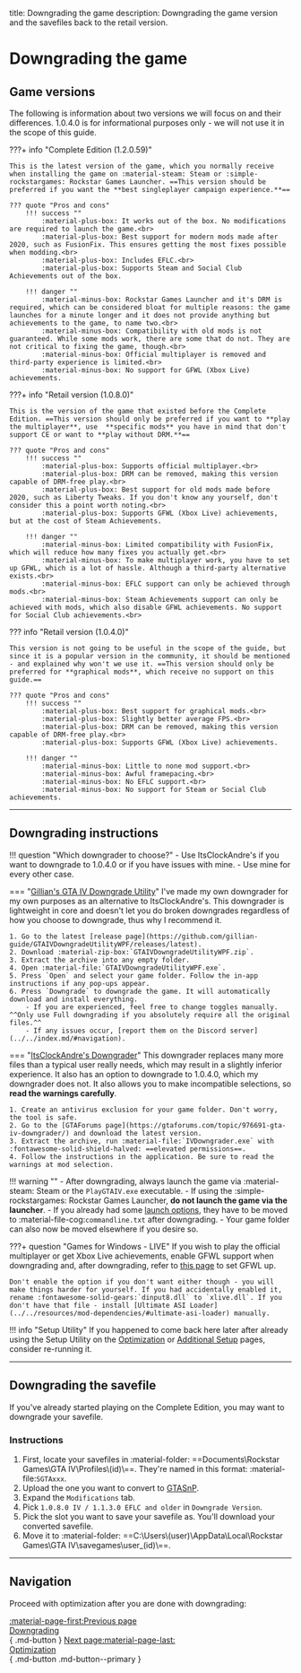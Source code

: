 title: Downgrading the game
description: Downgrading the game version and the savefiles back to the retail version.

# Downgrading the game

## Game versions

The following is information about two versions we will focus on and their differences. 1.0.4.0 is for informational purposes only - we will not use it in the scope of this guide.

???+ info "Complete Edition (1.2.0.59)"

    This is the latest version of the game, which you normally receive when installing the game on :material-steam: Steam or :simple-rockstargames: Rockstar Games Launcher. ==This version should be preferred if you want the **best singleplayer campaign experience.**==

    ??? quote "Pros and cons"
        !!! success ""
            :material-plus-box: It works out of the box. No modifications are required to launch the game.<br>
            :material-plus-box: Best support for modern mods made after 2020, such as FusionFix. This ensures getting the most fixes possible when modding.<br>
            :material-plus-box: Includes EFLC.<br>
            :material-plus-box: Supports Steam and Social Club Achievements out of the box.

        !!! danger ""
            :material-minus-box: Rockstar Games Launcher and it's DRM is required, which can be considered bloat for multiple reasons: the game launches for a minute longer and it does not provide anything but achievements to the game, to name two.<br>
            :material-minus-box: Compatibility with old mods is not guaranteed. While some mods work, there are some that do not. They are not critical to fixing the game, though.<br>
            :material-minus-box: Official multiplayer is removed and third-party experience is limited.<br>
            :material-minus-box: No support for GFWL (Xbox Live) achievements.

???+ info "Retail version (1.0.8.0)"

    This is the version of the game that existed before the Complete Edition. ==This version should only be preferred if you want to **play the multiplayer**, use  **specific mods** you have in mind that don't support CE or want to **play without DRM.**==

    ??? quote "Pros and cons"
        !!! success ""
            :material-plus-box: Supports official multiplayer.<br>
            :material-plus-box: DRM can be removed, making this version capable of DRM-free play.<br>
            :material-plus-box: Best support for old mods made before 2020, such as Liberty Tweaks. If you don't know any yourself, don't consider this a point worth noting.<br>
            :material-plus-box: Supports GFWL (Xbox Live) achievements, but at the cost of Steam Achievements.

        !!! danger ""
            :material-minus-box: Limited compatibility with FusionFix, which will reduce how many fixes you actually get.<br>
            :material-minus-box: To make multiplayer work, you have to set up GFWL, which is a lot of hassle. Although a third-party alternative exists.<br>
            :material-minus-box: EFLC support can only be achieved through mods.<br>
            :material-minus-box: Steam Achievements support can only be achieved with mods, which also disable GFWL achievements. No support for Social Club achievements.<br>

??? info "Retail version (1.0.4.0)"

    This version is not going to be useful in the scope of the guide, but since it is a popular version in the community, it should be mentioned - and explained why won't we use it. ==This version should only be preferred for **graphical mods**, which receive no support on this guide.==

    ??? quote "Pros and cons"
        !!! success ""
            :material-plus-box: Best support for graphical mods.<br>
            :material-plus-box: Slightly better average FPS.<br>
            :material-plus-box: DRM can be removed, making this version capable of DRM-free play.<br>
            :material-plus-box: Supports GFWL (Xbox Live) achievements.

        !!! danger ""
            :material-minus-box: Little to none mod support.<br>
            :material-minus-box: Awful framepacing.<br>
            :material-minus-box: No EFLC support.<br>
            :material-minus-box: No support for Steam or Social Club achievements.

---

## Downgrading instructions

!!! question "Which downgrader to choose?"
    - Use ItsClockAndre's if you want to downgrade to 1.0.4.0 or if you have issues with mine.
    - Use mine for every other case.

=== "[Gillian's GTA IV Downgrade Utility](https://github.com/gillian-guide/GTAIVDowngradeUtilityWPF)"
    I've made my own downgrader for my own purposes as an alternative to ItsClockAndre's. This downgrader is lightweight in core and doesn't let you do broken downgrades regardless of how you choose to downgrade, thus why I recommend it.

    1. Go to the latest [release page](https://github.com/gillian-guide/GTAIVDowngradeUtilityWPF/releases/latest).
    2. Download :material-zip-box:`GTAIVDowngradeUtilityWPF.zip`.
    3. Extract the archive into any empty folder.
    4. Open :material-file:`GTAIVDowngradeUtilityWPF.exe`.
    5. Press `Open` and select your game folder. Follow the in-app instructions if any pop-ups appear.
    6. Press `Downgrade` to downgrade the game. It will automatically download and install everything.
        - If you are experienced, feel free to change toggles manually. ^^Only use Full downgrading if you absolutely require all the original files.^^
        - If any issues occur, [report them on the Discord server](../../index.md/#navigation).

=== "[ItsClockAndre's Downgrader](https://gtaforums.com/topic/976691-gta-iv-downgrader/)"
    This downgrader replaces many more files than a typical user really needs, which may result in a slightly inferior experience. It also has an option to downgrade to 1.0.4.0, which my downgrader does not. It also allows you to make incompatible selections, so **read the warnings carefully**.

    1. Create an antivirus exclusion for your game folder. Don't worry, the tool is safe.
    2. Go to the [GTAForums page](https://gtaforums.com/topic/976691-gta-iv-downgrader/) and download the latest version.
    3. Extract the archive, run :material-file:`IVDowngrader.exe` with :fontawesome-solid-shield-halved: ==elevated permissions==.
    4. Follow the instructions in the application. Be sure to read the warnings at mod selection.

!!! warning ""
    - After downgrading, always launch the game via :material-steam: Steam or the `PlayGTAIV.exe` executable.
    - If using the :simple-rockstargames: Rockstar Games Launcher, **do not launch the game via the launcher**.
    - If you already had some [launch options](../additional-setup.md/#launch-options), they have to be moved to :material-file-cog:`commandline.txt` after downgrading.
    - Your game folder can also now be moved elsewhere if you desire so.

???+ question "Games for Windows - LIVE"
    If you wish to play the official multiplayer or get Xbox Live achievements, enable GFWL support when downgrading and, after downgrading, refer to [this page](../../extras/multiplayer.md/#games-for-windows-live) to set GFWL up.

    Don't enable the option if you don't want either though - you will make things harder for yourself. If you had accidentally enabled it, rename :fontawesome-solid-gears:`dinput8.dll` to `xlive.dll`. If you don't have that file - install [Ultimate ASI Loader](../../resources/mod-dependencies/#ultimate-asi-loader) manually.

!!! info "Setup Utility"
    If you happened to come back here later after already using the Setup Utility on the [Optimization](../../optimization.md) or [Additional Setup](../../additional-setup.md) pages, consider re-running it.

---

## Downgrading the savefile

If you've already started playing on the Complete Edition, you may want to downgrade your savefile.

### Instructions

1. First, locate your savefiles in :material-folder: ==Documents\Rockstar Games\GTA IV\Profiles\\(id)\\==. They're named in this format: :material-file:`SGTAxxx`.
2. Upload the one you want to convert to [GTASnP](https://gtasnp.com/).
3. Expand the `Modifications` tab.
4. Pick `1.0.8.0 IV / 1.1.3.0 EFLC and older` in `Downgrade Version`.
5. Pick the slot you want to save your savefile as. You'll download your converted savefile.
6. Move it to :material-folder: ==C:\Users\\(user)\AppData\Local\Rockstar Games\GTA IV\savegames\user_(id)\\==.

---

## Navigation

Proceed with optimization after you are done with downgrading:

[:material-page-first:Previous page <br>Downgrading</br>](index.md){ .md-button } [Next page:material-page-last: <br>Optimization</br>](../optimization.md){ .md-button .md-button--primary }
